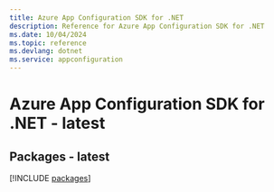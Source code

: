 ```yaml
---
title: Azure App Configuration SDK for .NET
description: Reference for Azure App Configuration SDK for .NET
ms.date: 10/04/2024
ms.topic: reference
ms.devlang: dotnet
ms.service: appconfiguration
---
```

# Azure App Configuration SDK for .NET - latest
## Packages - latest
[!INCLUDE [packages](app-configuration-index.md)]